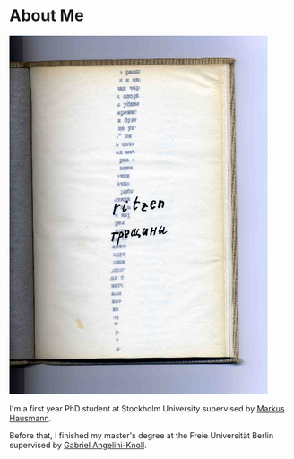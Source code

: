 # About Me

![Meeeeee](sc07.jpg)

I'm a first year PhD student at Stockholm University supervised by [Markus Hausmann](https://staff.math.su.se/markus.hausmann/).

Before that, I finished my master's degree at the Freie Universität Berlin supervised by [Gabriel Angelini-Knoll](https://www.gangeliniknoll.com/).
